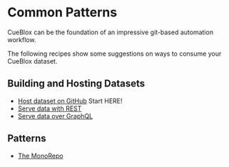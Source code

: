 
# Common Patterns

CueBlox can be the foundation of an impressive git-based automation workflow.

The following recipes show some suggestions on ways to consume your CueBlox dataset.

## Building and Hosting Datasets

* [Host dataset on GitHub](/recipes/github-releases) Start HERE!
* [Serve data with REST](/recipes/rest)
* [Serve data over GraphQL](/recipes/graphql)


## Patterns

* [The MonoRepo](/recipes/monorepo)